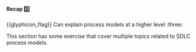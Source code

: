 <div id="title">

#### Recap :three:

</div>
<span id="outcomes">{{glyphicon_flag}} Can explain process models at a higher level :three:</span>

<div id="body">

This section has some exercise that cover multiple topics related to SDLC process models.

</div>

<div id="extras">
 <include src="exercises.md" />
</div>